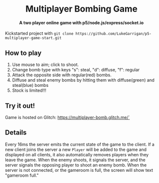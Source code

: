 
<h1 align="center">
  Multiplayer Bombing Game 
</h1>

<h4 align="center">A two player online game with p5/node.js/express/socket.io </h4>

Kickstarted project with `git clone https://github.com/LukeGarrigan/p5-multiplayer-game-start.git`

## How to play
1. Use mouse to aim; click to shoot.
2. Change bomb type with keys "s": steal, "d": diffuse, "f": regular
3. Attack the opposite side with regular(red) bombs. 
4. Diffuse and steal enemy bombs by hitting them with diffuse(green) and steal(blue) bombs
5. Stock is limited!!!

## Try it out!
Game is hosted on Glitch: https://multiplayer-bomb.glitch.me/`

## Details 
Every 16ms the server emits the current state of the game to the client. If a new client joins the server a new `Player` will be added to the game and displayed on all clients, it also automatically removes players when they leave the game. When the enemy shoots, it signals the server, and the server signals the opposing player to shoot an enemy bomb. When the server is not connected, or the gameroom is full, the screen will show text "gameroom full."
